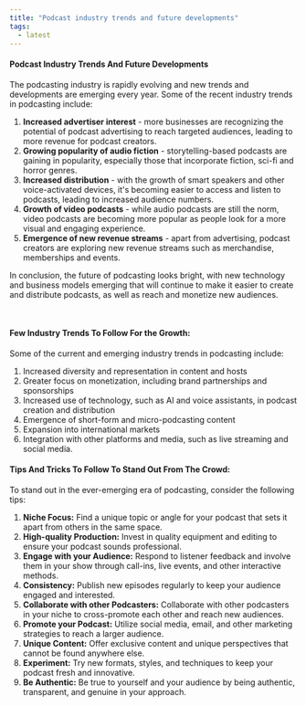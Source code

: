 ```yaml
---
title: "Podcast industry trends and future developments"
tags:
  - latest
---
```


#### Podcast Industry Trends And Future Developments

<p className="text-md">
The podcasting industry is rapidly evolving and new trends and developments are emerging every year. Some of the recent industry trends in podcasting include:
</p>

1. **Increased advertiser interest** - more businesses are recognizing the potential of podcast advertising to reach targeted audiences, leading to more revenue for podcast creators.
1. **Growing popularity of audio fiction** - storytelling-based podcasts are gaining in popularity, especially those that incorporate fiction, sci-fi and horror genres.
1. **Increased distribution** - with the growth of smart speakers and other voice-activated devices, it's becoming easier to access and listen to podcasts, leading to increased audience numbers.
1. **Growth of video podcasts** - while audio podcasts are still the norm, video podcasts are becoming more popular as people look for a more visual and engaging experience.
1. **Emergence of new revenue streams** - apart from advertising, podcast creators are exploring new revenue streams such as merchandise, memberships and events.

<p className="text-md">
In conclusion, the future of podcasting looks bright, with new technology and business models emerging that will continue to make it easier to create and distribute podcasts, as well as reach and monetize new audiences.
</p>

<br>

#### Few Industry Trends To Follow For the Growth:

<p className="text-md">Some of the current and emerging industry trends in podcasting include:</p>

1. Increased diversity and representation in content and hosts
1. Greater focus on monetization, including brand partnerships and sponsorships
1. Increased use of technology, such as AI and voice assistants, in podcast creation and distribution
1. Emergence of short-form and micro-podcasting content
1. Expansion into international markets
1. Integration with other platforms and media, such as live streaming and social media.

#### Tips And Tricks To Follow To Stand Out From The Crowd:

<p className="text-md">
To stand out in the ever-emerging era of podcasting, consider the following tips:
</p>

1. **Niche Focus:** Find a unique topic or angle for your podcast that sets it apart from others in the same space.
1. **High-quality Production:** Invest in quality equipment and editing to ensure your podcast sounds professional.
1. **Engage with your Audience:** Respond to listener feedback and involve them in your show through call-ins, live events, and other interactive methods.
1. **Consistency:** Publish new episodes regularly to keep your audience engaged and interested.
1. **Collaborate with other Podcasters:** Collaborate with other podcasters in your niche to cross-promote each other and reach new audiences.
1. **Promote your Podcast:** Utilize social media, email, and other marketing strategies to reach a larger audience.
1. **Unique Content:** Offer exclusive content and unique perspectives that cannot be found anywhere else.
1. **Experiment:** Try new formats, styles, and techniques to keep your podcast fresh and innovative.
1. **Be Authentic:** Be true to yourself and your audience by being authentic, transparent, and genuine in your approach.
